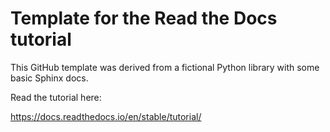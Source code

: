 # Template for the Read the Docs tutorial

This GitHub template was derived from a fictional Python library
with some basic Sphinx docs.

Read the tutorial here:

<https://docs.readthedocs.io/en/stable/tutorial/>
